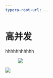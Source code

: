 ```yaml
---
typora-root-url: ..
---
```


# 高并发

hhhhhhhhhhh

<figure>
<a><img src="{{site.url}}/img/a.png"></a>
</figure>



![](/img/404-bg.jpg)